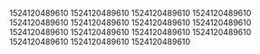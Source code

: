 1524120489610
1524120489610
1524120489610
1524120489610
1524120489610
1524120489610
1524120489610
1524120489610
1524120489610
1524120489610
1524120489610
1524120489610
1524120489610
1524120489610
1524120489610